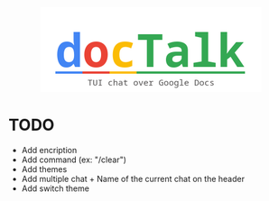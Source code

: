 <p align="center">
    <img src="images/logo2.png">
</p>
 
# TODO
- Add encription
- Add command (ex: "/clear")
- Add themes
- Add multiple chat + Name of the current chat on the header
- Add switch theme
